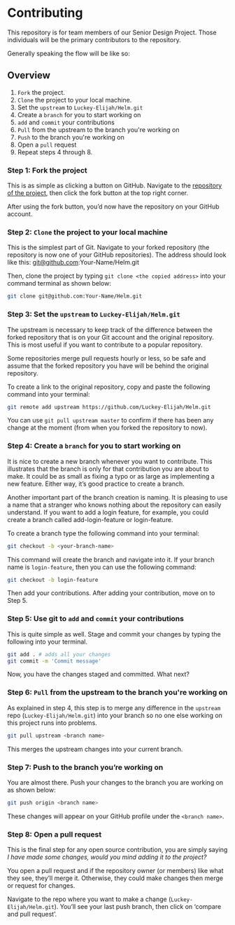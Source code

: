 # Contributing

This repository is for team members of our Senior Design Project. Those individuals will be the primary contributors to the repository.

Generally speaking the flow will be like so:

## Overview

1. `Fork` the project.
2. `Clone` the project to your local machine.
3. Set the `upstream` to `Luckey-Elijah/Helm.git`
4. Create a `branch` for you to start working on
5. `add` and `commit` your contributions
6. `Pull` from the upstream to the branch you're working on
7. `Push` to the branch you're working on
8. Open a `pull` request
9. Repeat steps 4 through 8.

### Step 1: Fork the project

This is as simple as clicking a button on GitHub. Navigate to the [repository of the project](https://github.com/Luckey-Elijah/Helm), then click the fork button at the top right corner.

After using the fork button, you’d now have the repository on your GitHub account.

### Step 2: `Clone` the project to your local machine

This is the simplest part of Git. Navigate to your forked repository (the repository is now one of your GitHub repositories). The address should look like this: git@github.com:Your-Name/Helm.git

Then, clone the project by typing `git clone <the copied address>` into your command terminal as shown below:

```bash
git clone git@github.com:Your-Name/Helm.git
```

### Step 3: Set the `upstream` to `Luckey-Elijah/Helm.git`

The upstream is necessary to keep track of the difference between the forked repository that is on your Git account and the original repository. This is most useful if you want to contribute to a popular repository.

Some repositories merge pull requests hourly or less, so be safe and assume that the forked repository you have will be behind the original repository.

To create a link to the original repository, copy and paste the following command into your terminal:

```bash
git remote add upstream https://github.com/Luckey-Elijah/Helm.git
```

You can use `git pull upstream master` to confirm if there has been any change at the moment (from when you forked the repository to now).

### Step 4: Create a `branch` for you to start working on

It is nice to create a new branch whenever you want to contribute. This illustrates that the branch is only for that contribution you are about to make. It could be as small as fixing a typo or as large as implementing a new feature. Either way, it’s good practice to create a branch.

Another important part of the branch creation is naming. It is pleasing to use a name that a stranger who knows nothing about the repository can easily understand. If you want to add a login feature, for example, you could create a branch called add-login-feature or login-feature.

To create a branch type the following command into your terminal:

```bash
git checkout -b <your-branch-name>
```

This command will create the branch and navigate into it. If your branch name is `login-feature`, then you can use the following command:

```bash
git checkout -b login-feature
```

Then add your contributions. After adding your contribution, move on to Step 5.

### Step 5: Use git to `add` and `commit` your contributions

This is quite simple as well. Stage and commit your changes by typing the following into your terminal.

```bash
git add . # adds all your changes
git commit -m 'Commit message'
```

Now, you have the changes staged and committed. What next?

### Step 6: `Pull` from the upstream to the branch you're working on

As explained in step 4, this step is to merge any difference in the `upstream` repo (`Luckey-Elijah/Helm.git`) into your branch so no one else working on this project runs into problems.

```bash
git pull upstream <branch name>
```

This merges the upstream changes into your current branch.

### Step 7: Push to the branch you’re working on

You are almost there. Push your changes to the branch you are working on as shown below:

```bash
git push origin <branch name>
```

These changes will appear on your GitHub profile under the `<branch name>`.

### Step 8: Open a pull request

This is the final step for any open source contribution, you are simply saying _I have made some changes, would you mind adding it to the project?_

You open a pull request and if the repository owner (or members) like what they see, they’ll merge it. Otherwise, they could make changes then merge or request for changes.

Navigate to the repo where you want to make a change (`Luckey-Elijah/Helm.git`). You’ll see your last push branch, then click on ‘compare and pull request’.
